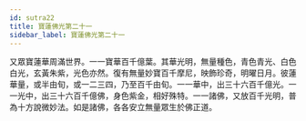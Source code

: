 ```yaml
---
id: sutra22
title: 寶蓮佛光第二十一
sidebar_label: 寶蓮佛光第二十一
---
```


又眾寶蓮華周滿世界。一一寶華百千億葉。其華光明，無量種色，青色青光、白色白光，玄黃朱紫，光色亦然。復有無量妙寶百千摩尼，映飾珍奇，明曜日月。彼蓮華量，或半由旬，或一二三四，乃至百千由旬。一一華中，出三十六百千億光。一一光中，出三十六百千億佛，身色紫金，相好殊特。一一諸佛，又放百千光明，普為十方說微妙法。如是諸佛，各各安立無量眾生於佛正道。